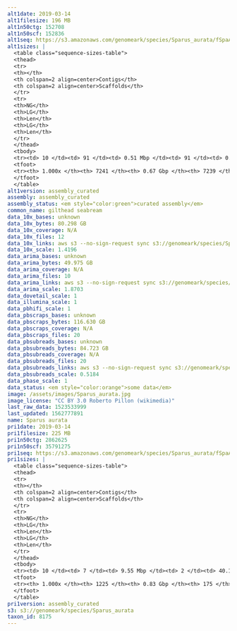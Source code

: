 ```yaml
---
alt1date: 2019-03-14
alt1filesize: 196 MB
alt1n50ctg: 152708
alt1n50scf: 152836
alt1seq: https://s3.amazonaws.com/genomeark/species/Sparus_aurata/fSpaAur1/assembly_curated/fSpaAur1.alt.cur.20190314.fasta.gz
alt1sizes: |
  <table class="sequence-sizes-table">
  <thead>
  <tr>
  <th></th>
  <th colspan=2 align=center>Contigs</th>
  <th colspan=2 align=center>Scaffolds</th>
  </tr>
  <tr>
  <th>NG</th>
  <th>LG</th>
  <th>Len</th>
  <th>LG</th>
  <th>Len</th>
  </tr>
  </thead>
  <tbody>
  <tr><td> 10 </td><td> 91 </td><td> 0.51 Mbp </td><td> 91 </td><td> 0.51 Mbp </td></tr>  <tr><td> 20 </td><td> 257 </td><td> 0.34 Mbp </td><td> 257 </td><td> 0.34 Mbp </td></tr>  <tr><td> 30 </td><td> 486 </td><td> 0.25 Mbp </td><td> 486 </td><td> 0.25 Mbp </td></tr>  <tr><td> 40 </td><td> 791 </td><td> 0.19 Mbp </td><td> 791 </td><td> 0.19 Mbp </td></tr>  <tr style="background-color:#cccccc;"><td> 50 </td><td> 1183 </td><td> 0.15 Mbp </td><td> 1183 </td><td> 0.15 Mbp </td></tr>  <tr><td> 60 </td><td> 1685 </td><td> 0.12 Mbp </td><td> 1685 </td><td> 0.12 Mbp </td></tr>  <tr><td> 70 </td><td> 2348 </td><td> 87.70 Kbp </td><td> 2347 </td><td> 87.73 Kbp </td></tr>  <tr><td> 80 </td><td> 3239 </td><td> 64.06 Kbp </td><td> 3238 </td><td> 64.08 Kbp </td></tr>  <tr><td> 90 </td><td> 4543 </td><td> 40.95 Kbp </td><td> 4542 </td><td> 40.95 Kbp </td></tr>  <tr><td> 100 </td><td> 7240 </td><td> 125  bp </td><td> 7238 </td><td> 125  bp </td></tr>  </tbody>
  <tfoot>
  <tr><th> 1.000x </th><th> 7241 </th><th> 0.67 Gbp </th><th> 7239 </th><th> 0.67 Gbp </th></tr>
  </tfoot>
  </table>
alt1version: assembly_curated
assembly: assembly_curated
assembly_status: <em style="color:green">curated assembly</em>
common_name: gilthead seabream
data_10x_bases: unknown
data_10x_bytes: 80.298 GB
data_10x_coverage: N/A
data_10x_files: 12
data_10x_links: aws s3 --no-sign-request sync s3://genomeark/species/Sparus_aurata/fSpaAur1/genomic_data/10x/ .<br>
data_10x_scale: 1.4196
data_arima_bases: unknown
data_arima_bytes: 49.975 GB
data_arima_coverage: N/A
data_arima_files: 10
data_arima_links: aws s3 --no-sign-request sync s3://genomeark/species/Sparus_aurata/fSpaAur1/genomic_data/arima/ .<br>
data_arima_scale: 1.8703
data_dovetail_scale: 1
data_illumina_scale: 1
data_pbhifi_scale: 1
data_pbscraps_bases: unknown
data_pbscraps_bytes: 116.630 GB
data_pbscraps_coverage: N/A
data_pbscraps_files: 20
data_pbsubreads_bases: unknown
data_pbsubreads_bytes: 84.723 GB
data_pbsubreads_coverage: N/A
data_pbsubreads_files: 20
data_pbsubreads_links: aws s3 --no-sign-request sync s3://genomeark/species/Sparus_aurata/fSpaAur1/genomic_data/pacbio/ . --exclude "*scraps.bam* --exclude "*ccs.bam*"<br>
data_pbsubreads_scale: 0.5184
data_phase_scale: 1
data_status: <em style="color:orange">some data</em>
image: /assets/images/Sparus_aurata.jpg
image_license: "CC BY 3.0 Roberto Pillon (wikimedia)"
last_raw_data: 1523533999
last_updated: 1562777891
name: Sparus aurata
pri1date: 2019-03-14
pri1filesize: 225 MB
pri1n50ctg: 2862625
pri1n50scf: 35791275
pri1seq: https://s3.amazonaws.com/genomeark/species/Sparus_aurata/fSpaAur1/assembly_curated/fSpaAur1.pri.cur.20190314.fasta.gz
pri1sizes: |
  <table class="sequence-sizes-table">
  <thead>
  <tr>
  <th></th>
  <th colspan=2 align=center>Contigs</th>
  <th colspan=2 align=center>Scaffolds</th>
  </tr>
  <tr>
  <th>NG</th>
  <th>LG</th>
  <th>Len</th>
  <th>LG</th>
  <th>Len</th>
  </tr>
  </thead>
  <tbody>
  <tr><td> 10 </td><td> 7 </td><td> 9.55 Mbp </td><td> 2 </td><td> 40.12 Mbp </td></tr>  <tr><td> 20 </td><td> 17 </td><td> 7.24 Mbp </td><td> 4 </td><td> 37.95 Mbp </td></tr>  <tr><td> 30 </td><td> 31 </td><td> 5.24 Mbp </td><td> 6 </td><td> 37.01 Mbp </td></tr>  <tr><td> 40 </td><td> 49 </td><td> 4.03 Mbp </td><td> 8 </td><td> 36.13 Mbp </td></tr>  <tr style="background-color:#cccccc;"><td> 50 </td><td> 74 </td><td style="background-color:#88ff88;"> 2.86 Mbp </td><td> 10 </td><td style="background-color:#88ff88;"> 35.79 Mbp </td></tr>  <tr><td> 60 </td><td> 107 </td><td> 2.13 Mbp </td><td> 13 </td><td> 35.16 Mbp </td></tr>  <tr><td> 70 </td><td> 157 </td><td> 1.31 Mbp </td><td> 15 </td><td> 31.86 Mbp </td></tr>  <tr><td> 80 </td><td> 245 </td><td> 0.71 Mbp </td><td> 18 </td><td> 30.53 Mbp </td></tr>  <tr><td> 90 </td><td> 426 </td><td> 0.31 Mbp </td><td> 21 </td><td> 28.39 Mbp </td></tr>  <tr><td> 100 </td><td> 1224 </td><td> 2  bp </td><td> 174 </td><td> 20.81 Kbp </td></tr>  </tbody>
  <tfoot>
  <tr><th> 1.000x </th><th> 1225 </th><th> 0.83 Gbp </th><th> 175 </th><th> 0.83 Gbp </th></tr>
  </tfoot>
  </table>
pri1version: assembly_curated
s3: s3://genomeark/species/Sparus_aurata
taxon_id: 8175
---
```

